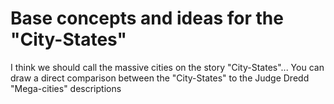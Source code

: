 # Base concepts and ideas for the "City-States"

I think we should call the massive cities on the story "City-States"... 
You can draw a direct comparison between the "City-States" to the Judge Dredd "Mega-cities" descriptions


